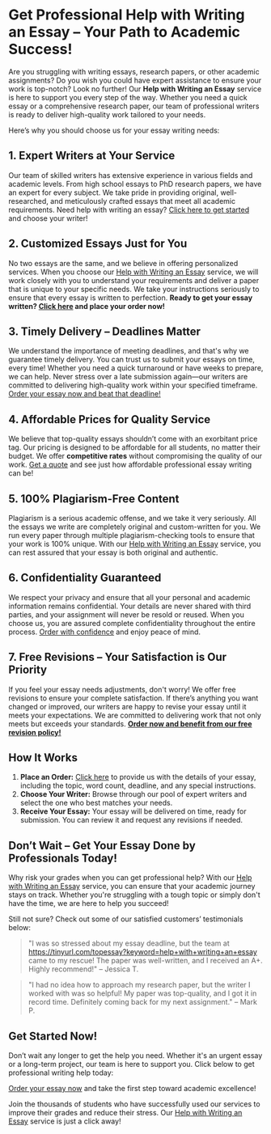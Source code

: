 # Get Professional Help with Writing an Essay – Your Path to Academic Success!

Are you struggling with writing essays, research papers, or other academic assignments? Do you wish you could have expert assistance to ensure your work is top-notch? Look no further! Our **Help with Writing an Essay** service is here to support you every step of the way. Whether you need a quick essay or a comprehensive research paper, our team of professional writers is ready to deliver high-quality work tailored to your needs.

Here’s why you should choose us for your essay writing needs:

## 1. Expert Writers at Your Service

Our team of skilled writers has extensive experience in various fields and academic levels. From high school essays to PhD research papers, we have an expert for every subject. We take pride in providing original, well-researched, and meticulously crafted essays that meet all academic requirements. Need help with writing an essay? [Click here to get started](https://tinyurl.com/topessay?keyword=help+with+writing+an+essay) and choose your writer!

## 2. Customized Essays Just for You

No two essays are the same, and we believe in offering personalized services. When you choose our [Help with Writing an Essay](https://tinyurl.com/topessay?keyword=help+with+writing+an+essay) service, we will work closely with you to understand your requirements and deliver a paper that is unique to your specific needs. We take your instructions seriously to ensure that every essay is written to perfection. **Ready to get your essay written? [Click here](https://tinyurl.com/topessay?keyword=help+with+writing+an+essay) and place your order now!**

## 3. Timely Delivery – Deadlines Matter

We understand the importance of meeting deadlines, and that's why we guarantee timely delivery. You can trust us to submit your essays on time, every time! Whether you need a quick turnaround or have weeks to prepare, we can help. Never stress over a late submission again—our writers are committed to delivering high-quality work within your specified timeframe. [Order your essay now and beat that deadline!](https://tinyurl.com/topessay?keyword=help+with+writing+an+essay)

## 4. Affordable Prices for Quality Service

We believe that top-quality essays shouldn’t come with an exorbitant price tag. Our pricing is designed to be affordable for all students, no matter their budget. We offer **competitive rates** without compromising the quality of our work. [Get a quote](https://tinyurl.com/topessay?keyword=help+with+writing+an+essay) and see just how affordable professional essay writing can be!

## 5. 100% Plagiarism-Free Content

Plagiarism is a serious academic offense, and we take it very seriously. All the essays we write are completely original and custom-written for you. We run every paper through multiple plagiarism-checking tools to ensure that your work is 100% unique. With our [Help with Writing an Essay](https://tinyurl.com/topessay?keyword=help+with+writing+an+essay) service, you can rest assured that your essay is both original and authentic.

## 6. Confidentiality Guaranteed

We respect your privacy and ensure that all your personal and academic information remains confidential. Your details are never shared with third parties, and your assignment will never be resold or reused. When you choose us, you are assured complete confidentiality throughout the entire process. [Order with confidence](https://tinyurl.com/topessay?keyword=help+with+writing+an+essay) and enjoy peace of mind.

## 7. Free Revisions – Your Satisfaction is Our Priority

If you feel your essay needs adjustments, don't worry! We offer free revisions to ensure your complete satisfaction. If there’s anything you want changed or improved, our writers are happy to revise your essay until it meets your expectations. We are committed to delivering work that not only meets but exceeds your standards. **[Order now and benefit from our free revision policy!](https://tinyurl.com/topessay?keyword=help+with+writing+an+essay)**

## How It Works

1. **Place an Order:** [Click here](https://tinyurl.com/topessay?keyword=help+with+writing+an+essay) to provide us with the details of your essay, including the topic, word count, deadline, and any special instructions.
2. **Choose Your Writer:** Browse through our pool of expert writers and select the one who best matches your needs.
3. **Receive Your Essay:** Your essay will be delivered on time, ready for submission. You can review it and request any revisions if needed.

## Don’t Wait – Get Your Essay Done by Professionals Today!

Why risk your grades when you can get professional help? With our [Help with Writing an Essay](https://tinyurl.com/topessay?keyword=help+with+writing+an+essay) service, you can ensure that your academic journey stays on track. Whether you're struggling with a tough topic or simply don't have the time, we are here to help you succeed!

Still not sure? Check out some of our satisfied customers’ testimonials below:

> "I was so stressed about my essay deadline, but the team at https://tinyurl.com/topessay?keyword=help+with+writing+an+essay came to my rescue! The paper was well-written, and I received an A+. Highly recommend!" – Jessica T.

> "I had no idea how to approach my research paper, but the writer I worked with was so helpful! My paper was top-quality, and I got it in record time. Definitely coming back for my next assignment." – Mark P.

## Get Started Now!

Don’t wait any longer to get the help you need. Whether it's an urgent essay or a long-term project, our team is here to support you. Click below to get professional writing help today:

[Order your essay now](https://tinyurl.com/topessay?keyword=help+with+writing+an+essay) and take the first step toward academic excellence!

Join the thousands of students who have successfully used our services to improve their grades and reduce their stress. Our [Help with Writing an Essay](https://tinyurl.com/topessay?keyword=help+with+writing+an+essay) service is just a click away!
